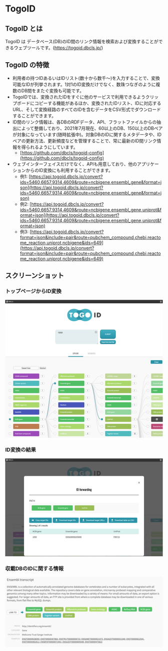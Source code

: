 # TogoID
## TogoID とは
TogoID は データベース(DB)のID間のリンク情報を検索および変換することができるウェブツールです。(https://togoid.dbcls.jp/)


## TogoID の特徴
- 利用者の持つIDあるいはIDリスト(数十から数千〜)を入力することで、変換可能なIDが列挙されます。1対1のID変換だけでなく、数珠つなぎのように複数のDB間をまたぐ変換も可能です。
- TogoIDでは、変換されたIDをすぐに他のサービスで利用できるようクリップボードにコピーする機能があるほか、変換されたIDリスト、IDに対応するURL、そして変換経路のすべてのIDを含むデータをCSV形式でダウンロードすることができます。
- ID間のリンク情報は、各DBのRDFデータ、API、フラットファイルからの抽出によって整備しており、2021年7月現在、60以上のDB、150以上のDBペアが対象になっています(随時拡張中)。対象DBのIDに関するメタデータや、IDペアの更新方法、更新頻度などを管理することで、常に最新のID間リンク情報を得られるようにしています。
    - [https://github.com/dbcls/togoid-config](https://github.com/dbcls/togoid-config)
- ウェブインターフェイスだけでなく、APIも用意しており、他のアプリケーションからのID変換にも利用することができます。
    - 例1: [https://api.togoid.dbcls.jp/convert?ids=5460,6657,9314,4609&route=ncbigene,ensembl_gene&format=json](https://api.togoid.dbcls.jp/convert?ids=5460,6657,9314,4609&route=ncbigene,ensembl_gene&format=json)
    - 例2: [https://api.togoid.dbcls.jp/convert?ids=5460,6657,9314,4609&route=ncbigene,ensembl_gene,uniprot&format=json](https://api.togoid.dbcls.jp/convert?ids=5460,6657,9314,4609&route=ncbigene,ensembl_gene,uniprot&format=json)
    - 例3: [https://api.togoid.dbcls.jp/convert?format=json&include=pair&route=pubchem_compound,chebi,reactome_reaction,uniprot,ncbigene&ids=649](https://api.togoid.dbcls.jp/convert?format=json&include=pair&route=pubchem_compound,chebi,reactome_reaction,uniprot,ncbigene&ids=649)


## スクリーンショット

### トップページからID変換

![Fig-1](https://raw.githubusercontent.com/dbcls/website/master/services/images/TogoID_fig-1_20210614.png)

### ID変換の結果

![Fig-2](https://raw.githubusercontent.com/dbcls/website/master/services/images/TogoID_fig-2_20210614.png)

### 収載DBのIDに関する情報

![Fig-3](https://raw.githubusercontent.com/dbcls/website/master/services/images/TogoID_fig-3_20210614.png)


